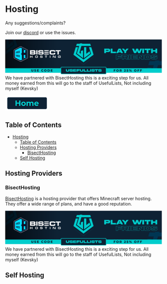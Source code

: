 # Hosting

Any suggestions/complaints?

Join our [discord](https://discord.gg/8nzHYhVUQS) or use the issues.

[![Bisect Hosting Image](/images/promo.png)](https://bisecthosting.com/UsefulLists)
We have partnered with BisectHosting this is a exciting step for us. All money earned from this will go to the staff of UsefulLists, Not including myself (Kevsky)

[![Home](/images/button_small/home.png)](/README.md)

## Table of Contents
- [Hosting](#hosting)
  - [Table of Contents](#table-of-contents)
  - [Hosting Providers](#hosting-providers)
    - [BisectHosting](#bisecthosting)
  - [Self Hosting](#self-hosting)

## Hosting Providers

### BisectHosting

[BisectHosting](https://bisecthosting.com/UsefulLists) is a hosting provider that offers Minecraft server hosting. They offer a wide range of plans, and have a good reputation.

[![Bisect Hosting Image](/images/promo.png)](https://bisecthosting.com/UsefulLists)
We have partnered with BisectHosting this is a exciting step for us. All money earned from this will go to the staff of UsefulLists, Not including myself (Kevsky)

## Self Hosting
